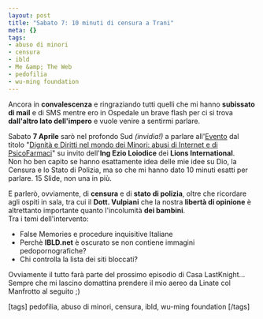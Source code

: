 ```yaml
--- 
layout: post
title: "Sabato 7: 10 minuti di censura a Trani"
meta: {}
tags: 
- abuso di minori
- censura
- ibld
- Me &amp; The Web
- pedofilia
- wu-ming foundation
---
```

Ancora in **convalescenza** e ringraziando tutti quelli che mi hanno **subissato di mail** e di SMS mentre ero in Ospedale un brave flash per ci si trova **dall'altro lato dell'impero** e vuole venire a sentirmi parlare.  
  
Sabato **7 Aprile** sarò nel profondo Sud *(invidia!)* a parlare all'[Evento][1] dal titolo "[Dignità e Diritti nel mondo dei Minori: abusi di Internet e di PsicoFarmaci][1]" su invito dell'**Ing Ezio Loiodice** dei **Lions International**.  
Non ho ben capito se hanno esattamente idea delle mie idee su Dio, la Censura e lo Stato di Polizia, ma so che mi hanno dato 10 minuti esatti per parlare. 15 Slide, non una in più.  
  
E parlerò, ovviamente, di **censura** e di **stato di polizia**, oltre che ricordare agli ospiti in sala, tra cui il **Dott. Vulpiani** che la nostra **libertà di opinione** è altrettanto importante quanto l'incolumità **dei bambini**.  
Tra i temi dell'intervento:  
  
* False Memories e procedure inquisitive Italiane  
* Perchè **IBLD.net** è oscurato se non contiene immagini pedopornografiche?  
* Chi controlla la lista dei siti bloccati?  
  
Ovviamente il tutto farà parte del prossimo episodio di Casa LastKnight...  
Sempre che mi lascino domattina prendere il mio aereo da Linate col Manfrotto al seguito ;)  
  
[tags] pedofilia, abuso di minori, censura, ibld, wu-ming foundation [/tags] 

[1]: http://www.temadistudionazionalelions.org/index.php?option=com_content&task=view&id=13&Itemid=1 
